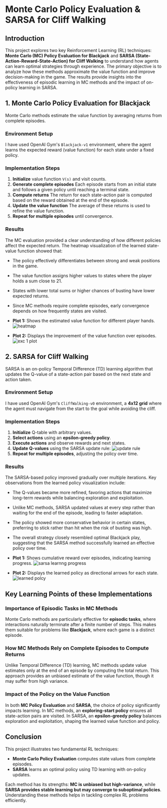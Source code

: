 # Monte Carlo Policy Evaluation & SARSA for Cliff Walking

## Introduction
This project explores two key Reinforcement Learning (RL) techniques: **Monte Carlo (MC) Policy Evaluation for Blackjack** and **SARSA (State-Action-Reward-State-Action) for Cliff Walking** 
to understand how agents can learn optimal strategies through experience. 
The primary objective is to analyze how these methods approximate the value function and improve decision-making in the game. 
The results provide insights into the effectiveness of episodic learning in MC methods and the impact of on-policy learning in SARSA.

## 1. Monte Carlo Policy Evaluation for Blackjack
Monte Carlo methods estimate the value function by averaging returns from complete episodes.
### Environment Setup
I have used OpenAI Gym's `Blackjack-v1` environment, where the agent learns the expected reward (value function) for each state under a fixed policy.

### Implementation Steps
1. **Initialize** value function `V(s)` and visit counts.
2. **Generate complete episodes** Each episode starts from an initial state and follows a given policy until reaching a terminal state.
3. **Compute returns** The return for each state-action pair is computed based on the reward obtained at the end of the episode.
4. **Update the value function** The average of these returns is used to refine the value function.
5. **Repeat for multiple episodes** until convergence.

### Results
The MC evaluation provided a clear understanding of how different policies affect the expected return. The heatmap visualization of the learned state-value function showed that:
- The policy effectively differentiates between strong and weak positions in the game.
- The value function assigns higher values to states where the player holds a sum close to 21.
- States with lower total sums or higher chances of busting have lower expected returns.
- Since MC methods require complete episodes, early convergence depends on how frequently states are visited.

- **Plot 1:** Shows the estimated value function for different player hands.
  ![heatmap](https://github.com/user-attachments/assets/c12af2b6-eeb1-45ea-9477-4d14a95a1ec6)

- **Plot 2:** Displays the improvement of the value function over episodes.
![exc 1 plot](https://github.com/user-attachments/assets/c2b3aa9a-3af6-42ae-86e4-0797c6cf756f)

## 2. SARSA for Cliff Walking
SARSA is an on-policy Temporal Difference (TD) learning algorithm that updates the Q-value of a state-action pair based on the next state and action taken.
### Environment Setup
I have used OpenAI Gym's `CliffWalking-v0` environment, a **4x12 grid** where the agent must navigate from the start to the goal while avoiding the cliff.

### Implementation Steps
1. **Initialize** Q-table with arbitrary values.
2. **Select actions** using an **epsilon-greedy policy**.
3. **Execute actions** and observe rewards and next states.
4. **Update Q-values** using the SARSA update rule:
![update rule](https://github.com/user-attachments/assets/002415d1-5c11-4175-96af-041789ec90a2)
5. **Repeat for multiple episodes**, adjusting the policy over time.

### Results
The SARSA-based policy improved gradually over multiple iterations. Key observations from the learned policy visualization include:
- The Q-values became more refined, favoring actions that maximize long-term rewards while balancing exploration and exploitation.
- Unlike MC methods, SARSA updated values at every step rather than waiting for the end of the episode, leading to faster adaptation.
- The policy showed more conservative behavior in certain states, preferring to stick rather than hit when the risk of busting was high.
- The overall strategy closely resembled optimal Blackjack play, suggesting that the SARSA method successfully learned an effective policy over time.
- **Plot 1:** Shows cumulative reward over episodes, indicating learning progress.
  ![sarsa learnng progress](https://github.com/user-attachments/assets/cb6e1c51-cfc5-499a-b440-c314ee12bccf)

- **Plot 2:** Displays the learned policy as directional arrows for each state.
   ![learned polcy](https://github.com/user-attachments/assets/8a455220-f224-47e3-8a09-f8924e43cc4a)

## Key Learning Points of these Implementations

### Importance of Episodic Tasks in MC Methods
Monte Carlo methods are particularly effective for **episodic tasks**, where interactions naturally terminate after a finite number of steps. 
This makes them suitable for problems like **Blackjack**, where each game is a distinct episode.

### How MC Methods Rely on Complete Episodes to Compute Returns
Unlike Temporal Difference (TD) learning, MC methods update value estimates only at the end of an episode by computing the total return. 
This approach provides an unbiased estimate of the value function, though it may suffer from high variance.

### Impact of the Policy on the Value Function
In both **MC Policy Evaluation** and **SARSA**, the choice of policy significantly impacts learning. In MC methods, an **exploring-start policy** ensures all state-action pairs are visited. 
In SARSA, an **epsilon-greedy policy** balances exploration and exploitation, shaping the learned value function and policy.

## Conclusion
This project illustrates two fundamental RL techniques:
- **Monte Carlo Policy Evaluation** computes state values from complete episodes.
- **SARSA** learns an optimal policy using TD learning with on-policy updates.

Each method has its strengths: **MC is unbiased but high-variance**, while **SARSA provides stable learning but may converge to suboptimal policies**. 
Understanding these methods helps in tackling complex RL problems efficiently.
